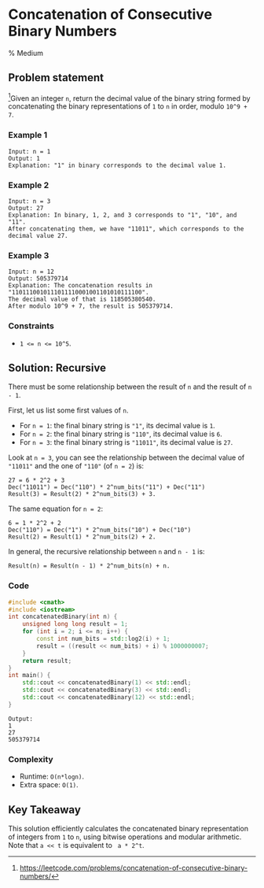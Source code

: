 # Concatenation of Consecutive Binary Numbers
% Medium
## Problem statement

[^url]Given an integer `n`, return the decimal value of the binary string formed by concatenating the binary representations of `1` to `n` in order, modulo `10^9 + 7`.

[^url]: https://leetcode.com/problems/concatenation-of-consecutive-binary-numbers/
### Example 1
```text
Input: n = 1
Output: 1
Explanation: "1" in binary corresponds to the decimal value 1. 
```

### Example 2
```text
Input: n = 3
Output: 27
Explanation: In binary, 1, 2, and 3 corresponds to "1", "10", and "11".
After concatenating them, we have "11011", which corresponds to the decimal value 27.
```

### Example 3
```text
Input: n = 12
Output: 505379714
Explanation: The concatenation results in "1101110010111011110001001101010111100".
The decimal value of that is 118505380540.
After modulo 10^9 + 7, the result is 505379714.
``` 

### Constraints

* `1 <= n <= 10^5`.

## Solution: Recursive

There must be some relationship between the result of `n` and the result of `n - 1`. 

First, let us list some first values of `n`.

* For `n = 1`: the final binary string is `"1"`, its decimal value is `1`.
* For `n = 2`: the final binary string is `"110"`, its decimal value is `6`.
* For `n = 3`: the final binary string is `"11011"`, its decimal value is `27`.

Look at `n = 3`, you can see the relationship between the decimal value of `"11011"` and the one of `"110"` (of `n = 2`) is:

```text
27 = 6 * 2^2 + 3
Dec("11011") = Dec("110") * 2^num_bits("11") + Dec("11")
Result(3) = Result(2) * 2^num_bits(3) + 3.
```

The same equation for `n = 2`:

```text
6 = 1 * 2^2 + 2
Dec("110") = Dec("1") * 2^num_bits("10") + Dec("10")
Result(2) = Result(1) * 2^num_bits(2) + 2.
```

In general, the recursive relationship between `n` and `n - 1` is:

```text
Result(n) = Result(n - 1) * 2^num_bits(n) + n.
```

### Code
```cpp
#include <cmath>
#include <iostream>
int concatenatedBinary(int n) {
    unsigned long long result = 1;
    for (int i = 2; i <= n; i++) {
        const int num_bits = std::log2(i) + 1;        
        result = ((result << num_bits) + i) % 1000000007;
    }
    return result;
}
int main() {
    std::cout << concatenatedBinary(1) << std::endl;
    std::cout << concatenatedBinary(3) << std::endl;
    std::cout << concatenatedBinary(12) << std::endl;
}
```
```text
Output:
1
27
505379714
```

### Complexity

* Runtime: `O(n*logn)`.
* Extra space: `O(1)`.

## Key Takeaway
This solution efficiently calculates the concatenated binary representation of integers from `1` to `n`, using bitwise operations and modular arithmetic. Note that `a << t` is equivalent to ` a * 2^t`.



